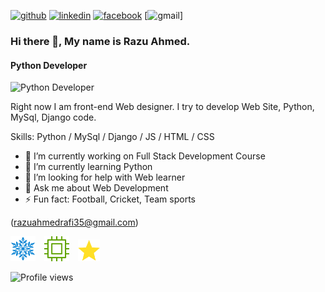[<img src='https://cdn.jsdelivr.net/npm/simple-icons@3.0.1/icons/github.svg' alt='github' height='40'>](https://github.com/https://github.com/Razuahmedrafi)  [<img src='https://cdn.jsdelivr.net/npm/simple-icons@3.0.1/icons/linkedin.svg' alt='linkedin' height='40'>](https://www.linkedin.com/in/www.linkedin.com/in/razu-ahmed-000027165/)  [<img src='https://cdn.jsdelivr.net/npm/simple-icons@3.0.1/icons/facebook.svg' alt='facebook' height='40'>](https://www.facebook.com/https://www.facebook.com/amar.tangail.12)  [<img src='https://cdn.jsdelivr.net/npm/simple-icons@3.0.1/icons/gmail.svg' alt='gmail' height='40'>]
### Hi there 👋, My name is Razu Ahmed.
#### Python Developer 
![Python Developer ](https://scontent.fdac100-1.fna.fbcdn.net/v/t1.6435-9/s960x960/73056617_2529610503940223_3808538966710288384_n.jpg?_nc_cat=105&ccb=1-5&_nc_sid=e3f864&_nc_ohc=zk1pMX0SBOIAX94etnw&tn=JMniu9_dxAxAdEnB&_nc_ht=scontent.fdac100-1.fna&oh=94b246ee211254c49eee507efe6158b1&oe=6152831D)

Right now I am front-end Web designer. I try to develop  Web Site, Python, MySql, Django code. 

Skills: Python / MySql / Django / JS / HTML / CSS

- 🔭 I’m currently working on Full Stack Development Course 
- 🌱 I’m currently learning Python 
- 🤔 I’m looking for help with Web learner 
- 💬 Ask me about Web Development 
- ⚡ Fun fact: Football, Cricket, Team sports 


(razuahmedrafi35@gmail.com)  

<a href='https://archiveprogram.github.com/'><img src='https://raw.githubusercontent.com/acervenky/animated-github-badges/master/assets/acbadge.gif' width='40' height='40'></a> <a href='https://docs.github.com/en/developers'><img src='https://raw.githubusercontent.com/acervenky/animated-github-badges/master/assets/devbadge.gif' width='40' height='40'></a> <a href='https://stars.github.com/'><img src='https://raw.githubusercontent.com/acervenky/animated-github-badges/master/assets/starbadge.gif' width='35' height='35'></a> 

![Profile views](https://gpvc.arturio.dev/https://github.com/Razuahmedrafi)  
